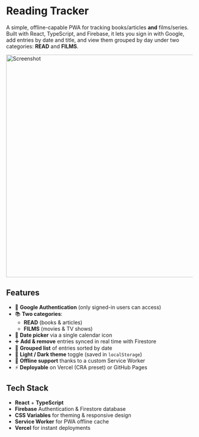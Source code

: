 # Reading Tracker

A simple, offline-capable PWA for tracking books/articles **and** films/series. Built with React, TypeScript, and Firebase, it lets you sign in with Google, add entries by date and title, and view them grouped by day under two categories: **READ** and **FILMS**.

<img src="https://your-domain.com/path/to/screenshot.png" alt="Screenshot" width="600"/>

## Features

- 🔐 **Google Authentication** (only signed-in users can access)
- 📚 **Two categories**:  
  - **READ** (books & articles)  
  - **FILMS** (movies & TV shows)
- 📅 **Date picker** via a single calendar icon
- ➕ **Add & remove** entries synced in real time with Firestore
- 📂 **Grouped list** of entries sorted by date
- 🌙 **Light / Dark theme** toggle (saved in `localStorage`)
- 📱 **Offline support** thanks to a custom Service Worker
- ⚡ **Deployable** on Vercel (CRA preset) or GitHub Pages

## Tech Stack

- **React** + **TypeScript**  
- **Firebase** Authentication & Firestore database  
- **CSS Variables** for theming & responsive design  
- **Service Worker** for PWA offline cache  
- **Vercel** for instant deployments
